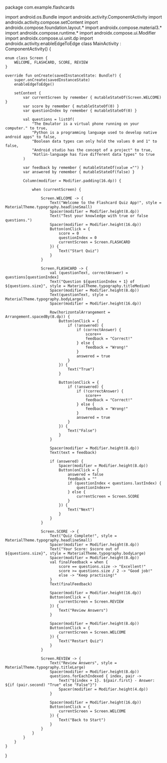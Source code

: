 package com.example.flashcards

import android.os.Bundle
import androidx.activity.ComponentActivity
import androidx.activity.compose.setContent
import androidx.compose.foundation.layout.*
import androidx.compose.material3.*
import androidx.compose.runtime.*
import androidx.compose.ui.Modifier
import androidx.compose.ui.unit.dp
import androidx.activity.enableEdgeToEdge
class MainActivity : ComponentActivity() {

    enum class Screen {
        WELCOME, FLASHCARD, SCORE, REVIEW
    }

    override fun onCreate(savedInstanceState: Bundle?) {
        super.onCreate(savedInstanceState)
        enableEdgeToEdge()

        setContent {
            var currentScreen by remember { mutableStateOf(Screen.WELCOME) }
            var score by remember { mutableStateOf(0) }
            var questionIndex by remember { mutableStateOf(0) }

            val questions = listOf(
                "The Emulator is a virtual phone running on your computer." to true,
                "Python is a programming language used to develop native android apps" to false,
                "Boolean data types can only hold the values 0 and 1" to false,
                "Android studio has the concept of a project" to true,
                "Kotlin-language has five different data types" to true
            )

            var feedback by remember { mutableStateOf(value ="") }
            var answered by remember { mutableStateOf(false) }

            Column(modifier = Modifier.padding(16.dp)) {

                when (currentScreen) {

                    Screen.WELCOME -> {
                        Text("Welcome to the Flashcard Quiz App!", style = MaterialTheme.typography.headlineSmall)
                        Spacer(modifier = Modifier.height(8.dp))
                        Text("Test your knowledge with true or false questions.")
                        Spacer(modifier = Modifier.height(16.dp))
                        Button(onClick = {
                            score = 0
                            questionIndex = 0
                            currentScreen = Screen.FLASHCARD
                        }) {
                            Text("Start Quiz")
                        }
                    }

                    Screen.FLASHCARD -> {
                        val (questionText, correctAnswer) = questions[questionIndex]
                        Text("Question ${questionIndex + 1} of ${questions.size}", style = MaterialTheme.typography.titleMedium)
                        Spacer(modifier = Modifier.height(8.dp))
                        Text(questionText, style = MaterialTheme.typography.bodyLarge)
                        Spacer(modifier = Modifier.height(16.dp))

                        Row(horizontalArrangement = Arrangement.spacedBy(8.dp)) {
                            Button(onClick = {
                                if (!answered) {
                                    if (correctAnswer) {
                                        score++
                                        feedback = "Correct!"
                                    } else {
                                        feedback = "Wrong!"
                                    }
                                    answered = true
                                }
                            }) {
                                Text("True")
                            }

                            Button(onClick = {
                                if (!answered) {
                                    if (!correctAnswer) {
                                        score++
                                        feedback = "Correct!"
                                    } else {
                                        feedback = "Wrong!"
                                    }
                                    answered = true
                                }
                            }) {
                                Text("False")
                            }
                        }

                        Spacer(modifier = Modifier.height(8.dp))
                        Text(text = feedback)

                        if (answered) {
                            Spacer(modifier = Modifier.height(8.dp))
                            Button(onClick = {
                                answered = false
                                feedback = ""
                                if (questionIndex < questions.lastIndex) {
                                    questionIndex++
                                } else {
                                    currentScreen = Screen.SCORE
                                }
                            }) {
                                Text("Next")
                            }
                        }
                    }

                    Screen.SCORE -> {
                        Text("Quiz Complete!", style = MaterialTheme.typography.headlineSmall)
                        Spacer(modifier = Modifier.height(8.dp))
                        Text("Your Score: $score out of ${questions.size}", style = MaterialTheme.typography.bodyLarge)
                        Spacer(modifier = Modifier.height(8.dp))
                        val finalFeedback = when {
                            score == questions.size -> "Excellent!"
                            score >= questions.size / 2 -> "Good job!"
                            else -> "Keep practising!"
                        }
                        Text(finalFeedback)

                        Spacer(modifier = Modifier.height(16.dp))
                        Button(onClick = {
                            currentScreen = Screen.REVIEW
                        }) {
                            Text("Review Answers")
                        }

                        Spacer(modifier = Modifier.height(8.dp))
                        Button(onClick = {
                            currentScreen = Screen.WELCOME
                        }) {
                            Text("Restart Quiz")
                        }
                    }

                    Screen.REVIEW -> {
                        Text("Review Answers", style = MaterialTheme.typography.titleLarge)
                        Spacer(modifier = Modifier.height(8.dp))
                        questions.forEachIndexed { index, pair ->
                            Text("${index + 1}. ${pair.first} - Answer: ${if (pair.second) "True" else "False"}")
                            Spacer(modifier = Modifier.height(4.dp))
                        }

                        Spacer(modifier = Modifier.height(16.dp))
                        Button(onClick = {
                            currentScreen = Screen.WELCOME
                        }) {
                            Text("Back to Start")
                        }
                    }
                }
            }
        }
    }
}
